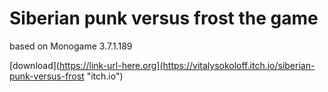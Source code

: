 # Siberian punk versus frost the game
 based on Monogame 3.7.1.189 
 
 [download](https://link-url-here.org](https://vitalysokoloff.itch.io/siberian-punk-versus-frost "itch.io")
